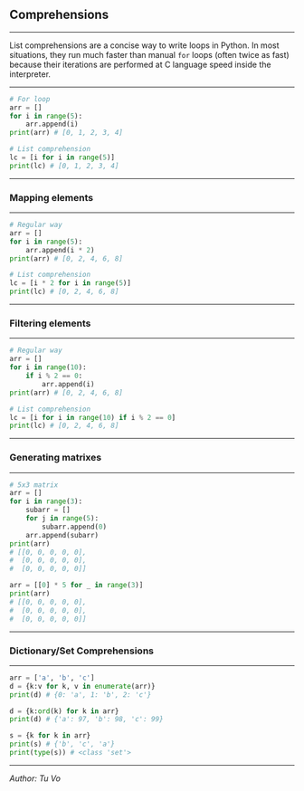 ## Comprehensions

---

List comprehensions are a concise way to write loops in Python. In most situations, they run much faster than manual `for` loops (often twice as fast) because their iterations are performed at C language speed inside the interpreter.

---

```python
# For loop
arr = []
for i in range(5):
    arr.append(i)
print(arr) # [0, 1, 2, 3, 4]

# List comprehension
lc = [i for i in range(5)]
print(lc) # [0, 1, 2, 3, 4]
```

---

### Mapping elements

---

```python
# Regular way
arr = []
for i in range(5):
    arr.append(i * 2)
print(arr) # [0, 2, 4, 6, 8]

# List comprehension
lc = [i * 2 for i in range(5)]
print(lc) # [0, 2, 4, 6, 8]
```

---

### Filtering elements

---

```python
# Regular way
arr = []
for i in range(10):
    if i % 2 == 0:
        arr.append(i)
print(arr) # [0, 2, 4, 6, 8]

# List comprehension
lc = [i for i in range(10) if i % 2 == 0]
print(lc) # [0, 2, 4, 6, 8]
```

---

### Generating matrixes

---

```python
# 5x3 matrix
arr = []
for i in range(3):
    subarr = []
    for j in range(5):
        subarr.append(0)
    arr.append(subarr)
print(arr)
# [[0, 0, 0, 0, 0],
#  [0, 0, 0, 0, 0],
#  [0, 0, 0, 0, 0]]

arr = [[0] * 5 for _ in range(3)]
print(arr)
# [[0, 0, 0, 0, 0],
#  [0, 0, 0, 0, 0],
#  [0, 0, 0, 0, 0]]
```

---

### Dictionary/Set Comprehensions

---

```python
arr = ['a', 'b', 'c']
d = {k:v for k, v in enumerate(arr)}
print(d) # {0: 'a', 1: 'b', 2: 'c'}

d = {k:ord(k) for k in arr}
print(d) # {'a': 97, 'b': 98, 'c': 99}

s = {k for k in arr}
print(s) # {'b', 'c', 'a'}
print(type(s)) # <class 'set'>
```

---

_Author: Tu Vo_

